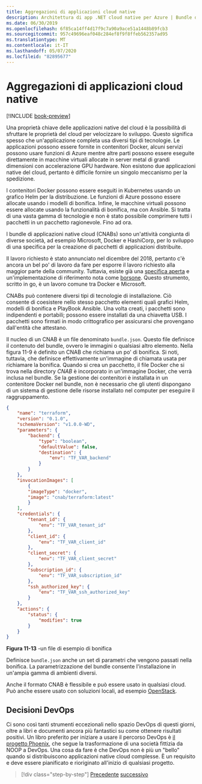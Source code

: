 ```yaml
---
title: Aggregazioni di applicazioni cloud native
description: Architettura di app .NET cloud native per Azure | Bundle di applicazioni native cloud
ms.date: 06/30/2019
ms.openlocfilehash: 6f85ca14ff4d17f9c7a90a9ace51a1448b89fcb3
ms.sourcegitcommit: 957c49696eaf048c284ef8f9f8ffeb562357ad95
ms.translationtype: MT
ms.contentlocale: it-IT
ms.lasthandoff: 05/07/2020
ms.locfileid: "82895677"
---
```

# <a name="cloud-native-application-bundles"></a>Aggregazioni di applicazioni cloud native

[!INCLUDE [book-preview](../../../includes/book-preview.md)]

Una proprietà chiave delle applicazioni native del cloud è la possibilità di sfruttare le proprietà del cloud per velocizzare lo sviluppo. Questo significa spesso che un'applicazione completa usa diversi tipi di tecnologie. Le applicazioni possono essere fornite in contenitori Docker, alcuni servizi possono usare funzioni di Azure mentre altre parti possono essere eseguite direttamente in macchine virtuali allocate in server metal di grandi dimensioni con accelerazione GPU hardware. Non esistono due applicazioni native del cloud, pertanto è difficile fornire un singolo meccanismo per la spedizione.

I contenitori Docker possono essere eseguiti in Kubernetes usando un grafico Helm per la distribuzione. Le funzioni di Azure possono essere allocate usando i modelli di bonifica. Infine, le macchine virtuali possono essere allocate usando la funzionalità di bonifica, ma con Ansible. Si tratta di una vasta gamma di tecnologie e non è stato possibile comprimere tutti i pacchetti in un pacchetto ragionevole. Fino ad ora.

I bundle di applicazioni native cloud (CNABs) sono un'attività congiunta di diverse società, ad esempio Microsoft, Docker e HashiCorp, per lo sviluppo di una specifica per la creazione di pacchetti di applicazioni distribuite.

Il lavoro richiesto è stato annunciato nel dicembre del 2018, pertanto c'è ancora un bel po' di lavoro da fare per esporre il lavoro richiesto alla maggior parte della community. Tuttavia, esiste già una [specifica aperta](https://github.com/deislabs/cnab-spec) e un'implementazione di riferimento nota come [borsone](https://duffle.sh/). Questo strumento, scritto in go, è un lavoro comune tra Docker e Microsoft.

CNABs può contenere diversi tipi di tecnologie di installazione. Ciò consente di coesistere nello stesso pacchetto elementi quali grafici Helm, modelli di bonifica e PlayBook Ansible. Una volta creati, i pacchetti sono indipendenti e portabili; possono essere installati da una chiavetta USB.  I pacchetti sono firmati in modo crittografico per assicurarsi che provengano dall'entità che attestano.

Il nucleo di un CNAB è un file denominato `bundle.json`. Questo file definisce il contenuto del bundle, ovvero le immagini o qualsiasi altro elemento. Nella figura 11-9 è definito un CNAB che richiama un po' di bonifica. Si noti, tuttavia, che definisce effettivamente un'immagine di chiamata usata per richiamare la bonifica. Quando si crea un pacchetto, il file Docker che si trova nella directory *CNAB* è incorporato in un'immagine Docker, che verrà inclusa nel bundle. Se la gestione dei contenitori è installata in un contenitore Docker nel bundle, non è necessario che gli utenti dispongano di un sistema di gestione delle risorse installato nel computer per eseguire il raggruppamento.

```json
{
    "name": "terraform",
    "version": "0.1.0",
    "schemaVersion": "v1.0.0-WD",
    "parameters": {
        "backend": {
            "type": "boolean",
            "defaultValue": false,
            "destination": {
                "env": "TF_VAR_backend"
            }
        }
    },
    "invocationImages": [
        {
        "imageType": "docker",
        "image": "cnab/terraform:latest"
        }
    ],
    "credentials": {
        "tenant_id": {
            "env": "TF_VAR_tenant_id"
        },
        "client_id": {
            "env": "TF_VAR_client_id"
        },
        "client_secret": {
            "env": "TF_VAR_client_secret"
        },
        "subscription_id": {
            "env": "TF_VAR_subscription_id"
        },
        "ssh_authorized_key": {
            "env": "TF_VAR_ssh_authorized_key"
        }
    },
    "actions": {
        "status": {
            "modifies": true
        }
    }
}
```

**Figura 11-13** -un file di esempio di bonifica

Definisce `bundle.json` anche un set di parametri che vengono passati nella bonifica. La parametrizzazione del bundle consente l'installazione in un'ampia gamma di ambienti diversi.

Anche il formato CNAB è flessibile e può essere usato in qualsiasi cloud. Può anche essere usato con soluzioni locali, ad esempio [OpenStack](https://www.openstack.org/).

## <a name="devops-decisions"></a>Decisioni DevOps

Ci sono così tanti strumenti eccezionali nello spazio DevOps di questi giorni, oltre a libri e documenti ancora più fantastici su come ottenere risultati positivi. Un libro preferito per iniziare a usare il percorso DevOps è [il progetto Phoenix](https://www.oreilly.com/library/view/the-phoenix-project/9781457191350/), che segue la trasformazione di una società fittizia da NOOP a DevOps. Una cosa da fare è che DevOps non è più un "bello" quando si distribuiscono applicazioni native cloud complesse. È un requisito e deve essere pianificato e rioriginato all'inizio di qualsiasi progetto.

>[!div class="step-by-step"]
>[Precedente](infrastructure-as-code.md)
>[successivo](summary.md)

